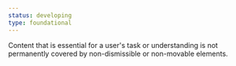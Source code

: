 ```yaml
---
status: developing
type: foundational
---
```


Content that is essential for a user's task or understanding is not permanently covered by non-dismissible or non-movable elements.
